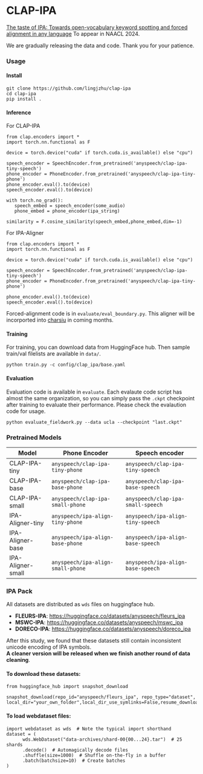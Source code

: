 # CLAP-IPA
[The taste of IPA: Towards open-vocabulary keyword spotting and forced alignment in any language](https://arxiv.org/abs/2311.08323) To appear in NAACL 2024.   
   
We are gradually releasing the data and code. Thank you for your patience.

### Usage

#### Install
```
git clone https://github.com/lingjzhu/clap-ipa
cd clap-ipa
pip install .
```

#### Inference

For CLAP-IPA
```
from clap.encoders import *
import torch.nn.functional as F

device = torch.device("cuda" if torch.cuda.is_available() else "cpu")

speech_encoder = SpeechEncoder.from_pretrained('anyspeech/clap-ipa-tiny-speech')
phone_encoder = PhoneEncoder.from_pretrained('anyspeech/clap-ipa-tiny-phone')
phone_encoder.eval().to(device)
speech_encoder.eval().to(device)

with torch.no_grad():
   speech_embed = speech_encoder(some_audio)
   phone_embed = phone_encoder(ipa_string)

similarity = F.cosine_similarity(speech_embed,phone_embed,dim=-1)
```

For IPA-Aligner
```
from clap.encoders import *
import torch.nn.functional as F

device = torch.device("cuda" if torch.cuda.is_available() else "cpu")

speech_encoder = SpeechEncoder.from_pretrained('anyspeech/clap-ipa-tiny-speech')
phone_encoder = PhoneEncoder.from_pretrained('anyspeech/clap-ipa-tiny-phone')

phone_encoder.eval().to(device)
speech_encoder.eval().to(device)
```
Forced-alignment code is in `evaluate/eval_boundary.py`. This aligner will be incorported into [charsiu](https://github.com/lingjzhu/charsiu) in coming months.


#### Training
For training, you can download data from HuggingFace hub. Then sample train/val filelists are available in `data/`. 
```
python train.py -c config/clap_ipa/base.yaml
```

#### Evaluation
Evaluation code is available in `evaluate`. Each evalaute code script has almost the same organization, so you can simply pass the `.ckpt` checkpoint after training to evaluate their performance. Please check the evalaution code for usage.
```
python evaluate_fieldwork.py --data ucla --checkpoint "last.ckpt"
```

### Pretrained Models

| Model | Phone Encoder | Speech encoder |
|---|---|---|
| CLAP-IPA-tiny | `anyspeech/clap-ipa-tiny-phone` | `anyspeech/clap-ipa-tiny-speech` |
| CLAP-IPA-base | `anyspeech/clap-ipa-base-phone` | `anyspeech/clap-ipa-base-speech` |
| CLAP-IPA-small | `anyspeech/clap-ipa-small-phone` | `anyspeech/clap-ipa-small-speech` |
| IPA-Aligner-tiny | `anyspeech/ipa-align-tiny-phone` | `anyspeech/ipa-align-tiny-speech` |
| IPA-Aligner-base | `anyspeech/ipa-align-base-phone` | `anyspeech/ipa-align-base-speech` |
| IPA-Aligner-small | `anyspeech/ipa-align-small-phone` | `anyspeech/ipa-align-base-speech` |


### IPA Pack
All datasets are distributed as `wds` files on huggingface hub.   
 - **FLEURS-IPA**: https://huggingface.co/datasets/anyspeech/fleurs_ipa
 - **MSWC-IPA**: https://huggingface.co/datasets/anyspeech/mswc_ipa
 - **DORECO-IPA**: https://huggingface.co/datasets/anyspeech/doreco_ipa

After this study, we found that these datasets still contain inconsistent unicode encoding of IPA symbols.  
**A cleaner version will be released when we finish another round of data cleaning**.

#### To download these datasets:
```
from huggingface_hub import snapshot_download

snapshot_download(repo_id="anyspeech/fleurs_ipa", repo_type="dataset", local_dir="your_own_folder",local_dir_use_symlinks=False,resume_download=False,max_workers=4)

```

#### To load webdataset files:
```
import webdataset as wds  # Note the typical import shorthand
dataset = (
      wds.WebDataset("data-archives/shard-00{00...24}.tar")  # 25 shards
      .decode()  # Automagically decode files
      .shuffle(size=1000)  # Shuffle on-the-fly in a buffer
      .batch(batchsize=10)  # Create batches
)
```
